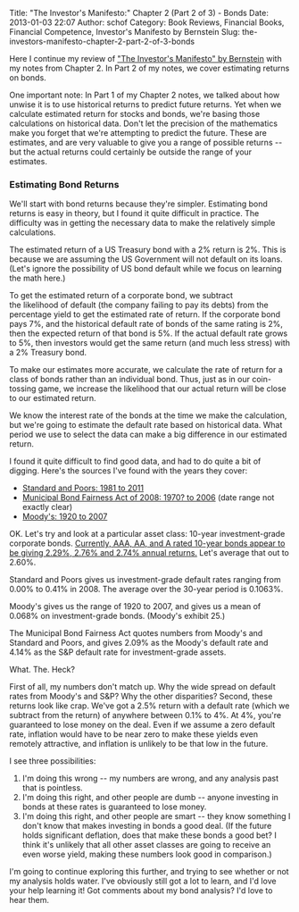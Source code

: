 Title: "The Investor's Manifesto:" Chapter 2 (Part 2 of 3) - Bonds
Date: 2013-01-03 22:07
Author: schof
Category: Book Reviews, Financial Books, Financial Competence, Investor's Manifesto by Bernstein
Slug: the-investors-manifesto-chapter-2-part-2-of-3-bonds

Here I continue my review of ["The Investor's Manifesto" by
Bernstein](http://schof.org/2012/12/30/the-investors-manifesto-by-william-j-bernstein/ "“The Investor’s Manifesto” by William J. Bernstein") with
my notes from Chapter 2. In Part 2 of my notes, we cover estimating
returns on bonds.

One important note: In Part 1 of my Chapter 2 notes, we talked about how
unwise it is to use historical returns to predict future returns. Yet
when we calculate estimated return for stocks and bonds, we're basing
those calculations on historical data. Don't let the precision of the
mathematics make you forget that we're attempting to predict the future.
These are estimates, and are very valuable to give you a range of
possible returns -- but the actual returns could certainly be outside
the range of your estimates.

### <!--more-->Estimating Bond Returns

We'll start with bond returns because they're simpler. Estimating bond
returns is easy in theory, but I found it quite difficult in practice.
The difficulty was in getting the necessary data to make the relatively
simple calculations.

The estimated return of a US Treasury bond with a 2% return is 2%. This
is because we are assuming the US Government will not default on its
loans. (Let's ignore the possibility of US bond default while we focus
on learning the math here.)

To get the estimated return of a corporate bond, we subtract
the likelihood of default (the company failing to pay its debts) from
the percentage yield to get the estimated rate of return. If the
corporate bond pays 7%, and the historical default rate of bonds of the
same rating is 2%, then the expected return of that bond is 5%. If the
actual default rate grows to 5%, then investors would get the same
return (and much less stress) with a 2% Treasury bond.

To make our estimates more accurate, we calculate the rate of return for
a class of bonds rather than an individual bond. Thus, just as in our
coin-tossing game, we increase the likelihood that our actual return
will be close to our estimated return.

We know the interest rate of the bonds at the time we make the
calculation, but we're going to estimate the default rate based on
historical data. What period we use to select the data can make a big
difference in our estimated return.

I found it quite difficult to find good data, and had to do quite a bit
of digging. Here's the sources I've found with the years they cover:

-   [Standard and Poors: 1981 to
    2011](http://www.standardandpoors.com/ratings/articles/en/us/?articleType=HTML&assetID=1245330814766)
-   [Municipal Bond Fairness Act of 2008: 1970? to
    2006](http://www.gpo.gov/fdsys/pkg/CRPT-110hrpt835/html/CRPT-110hrpt835.htm) (date
    range not exactly clear)
-   [Moody's: 1920 to
    2007](http://www.moodys.com/sites/products/DefaultResearch/2007000000474979.pdf)

OK. Let's try and look at a particular asset class: 10-year
investment-grade corporate bonds. [Currently, AAA, AA, and A rated
10-year bonds appear to be giving 2.29%, 2.76% and 2.74% annual
returns.](http://finance.yahoo.com/bonds/composite_bond_rates) Let's
average that out to 2.60%.

Standard and Poors gives us investment-grade default rates ranging from
0.00% to 0.41% in 2008. The average over the 30-year period is 0.1063%.

Moody's gives us the range of 1920 to 2007, and gives us a mean of
0.068% on investment-grade bonds. (Moody's exhibit 25.)

The Municipal Bond Fairness Act quotes numbers from Moody's and Standard
and Poors, and gives 2.09% as the Moody's default rate and 4.14% as the
S&P default rate for investment-grade assets.

What. The. Heck?

First of all, my numbers don't match up. Why the wide spread on default
rates from Moody's and S&P? Why the other disparities? Second, these
returns look like crap. We've got a 2.5% return with a default rate
(which we subtract from the return) of anywhere between 0.1% to 4%. At
4%, you're guaranteed to lose money on the deal. Even if we assume a
zero default rate, inflation would have to be near zero to make these
yields even remotely attractive, and inflation is unlikely to be that
low in the future.

I see three possibilities:

1.  I'm doing this wrong -- my numbers are wrong, and any analysis past
    that is pointless.
2.  I'm doing this right, and other people are dumb -- anyone investing
    in bonds at these rates is guaranteed to lose money.
3.  I'm doing this right, and other people are smart -- they know
    something I don't know that makes investing in bonds a good deal.
    (If the future holds significant deflation, does that make these
    bonds a good bet? I think it's unlikely that all other asset classes
    are going to receive an even worse yield, making these numbers look
    good in comparison.)

I'm going to continue exploring this further, and trying to see whether
or not my analysis holds water. I've obviously still got a lot to learn,
and I'd love your help learning it! Got comments about my bond analysis?
I'd love to hear them.

